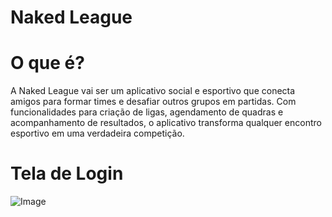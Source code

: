# Naked League


# O que é?
A Naked League vai ser um aplicativo social e esportivo que conecta amigos para formar times e desafiar outros grupos em partidas. Com funcionalidades para criação de ligas, agendamento de quadras e acompanhamento de resultados, o aplicativo transforma qualquer encontro esportivo em uma verdadeira competição.


# Tela de Login
![Image](https://github.com/user-attachments/assets/1d2710d2-2cd9-405c-80fe-7b94c25740ea)
